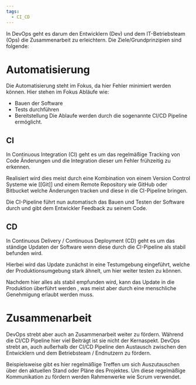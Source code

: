 ```yaml
---
tags:
  - CI_CD
---
```

In DevOps geht es darum den Entwicklern (Dev) und dem IT-Betriebsteam (Ops) die Zusammenarbeit zu erleichtern. Die Ziele/Grundprinzipien sind folgende:

# Automatisierung

Die Automatisierung steht im Fokus, da hier Fehler minimiert werden können. Hier stehen im Fokus Abläufe wie:
- Bauen der Software
- Tests durchführen
- Bereitstellung
Die Ablaufe werden durch die sogenannte CI/CD Pipeline ermöglicht.

## CI

In Continuous Integration (CI) geht es um das regelmäßige Tracking von Code Änderungen und die Integration dieser um Fehler frühzeitig zu erkennen.

Realisiert wird dies meist durch eine Kombination von einem Version Control Systeme wie [[Git]] und einem Remote Repository wie GitHub oder Bitbucket welche Änderungen tracken und diese in die CI-Pipeline bringen. 

Die CI-Pipeline führt nun automatisch das Bauen und Testen der Software durch und gibt dem Entwickler Feedback zu seinem Code.

## CD

In Continuous Delivery / Continuous Deployment (CD) geht es um das ständige Updaten der Software wenn diese durch die CI-Pipeline als stabil befunden wird.

Hierbei wird das Update zunächst in eine Testumgebung eingeführt, welche der Produktionsumgebung stark ähnelt, um hier weiter testen zu können.

Nachdem hier alles als stabil empfunden wird, kann das Update in die Produktion überführt werden , was meist aber durch eine menschliche Genehmigung erlaubt werden muss.

# Zusammenarbeit

DevOps strebt aber auch an Zusammenarbeit weiter zu fördern. Während die CI/CD Pipeline hier viel Beiträgt ist sie nicht der Kernaspekt. DevOps strebt an, auch außerhalb der CI/CD Pipeline den Austausch zwischen den Entwicklern und dem Betriebsteam / Endnutzern zu fördern.

Beispielsweise gibt es hier regelmäßige Treffen um sich Auszutauschen über den aktuellen Stand oder Pläne des Projektes. Um diese regelmäßige Kommunikation zu fördern werden Rahmenwerke wie Scrum verwendet.

